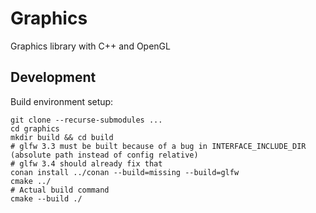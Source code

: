 # Graphics

Graphics library with C++ and OpenGL

## Development

Build environment setup:

    git clone --recurse-submodules ...
    cd graphics
    mkdir build && cd build
    # glfw 3.3 must be built because of a bug in INTERFACE_INCLUDE_DIR (absolute path instead of config relative)
    # glfw 3.4 should already fix that
    conan install ../conan --build=missing --build=glfw
    cmake ../
    # Actual build command
    cmake --build ./
